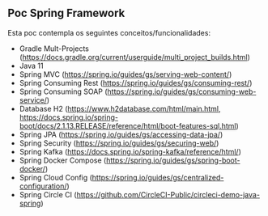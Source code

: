 ## Poc Spring Framework

Esta poc contempla os seguintes conceitos/funcionalidades: 

- Gradle Mult-Projects (https://docs.gradle.org/current/userguide/multi_project_builds.html)
- Java 11
- Spring MVC (https://spring.io/guides/gs/serving-web-content/)
- Spring Consuming Rest (https://spring.io/guides/gs/consuming-rest/)
- Spring Consuming SOAP (https://spring.io/guides/gs/consuming-web-service/)
- Database H2 (https://www.h2database.com/html/main.html, https://docs.spring.io/spring-boot/docs/2.1.13.RELEASE/reference/html/boot-features-sql.html)
- Spring JPA (https://spring.io/guides/gs/accessing-data-jpa/)
- Spring Security (https://spring.io/guides/gs/securing-web/)
- Spring Kafka (https://docs.spring.io/spring-kafka/reference/html/)
- Spring Docker Compose (https://spring.io/guides/gs/spring-boot-docker/)
- Spring Cloud Config (https://spring.io/guides/gs/centralized-configuration/)
- Spring Circle CI (https://github.com/CircleCI-Public/circleci-demo-java-spring)
